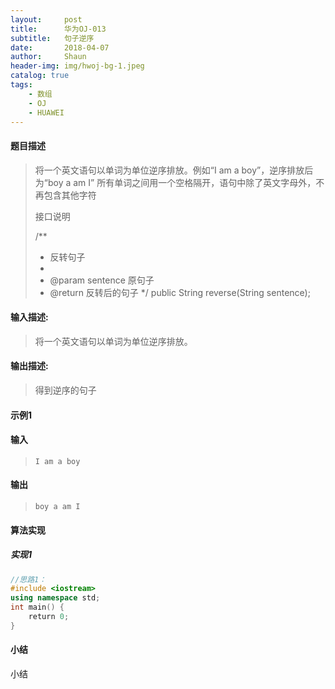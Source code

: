 ```yaml
---
layout:     post
title:      华为OJ-013
subtitle:   句子逆序
date:       2018-04-07
author:     Shaun
header-img: img/hwoj-bg-1.jpeg
catalog: true
tags:
    - 数组
    - OJ
    - HUAWEI
---
```



#### 题目描述

> 将一个英文语句以单词为单位逆序排放。例如“I am a boy”，逆序排放后为“boy a am I”
> 所有单词之间用一个空格隔开，语句中除了英文字母外，不再包含其他字符
>
> 接口说明
>
> /**
>  * 反转句子
>  * 
>  * @param sentence 原句子
>  * @return 反转后的句子
>  */
> public String reverse(String sentence);

#### 输入描述:

> 将一个英文语句以单词为单位逆序排放。

#### 输出描述:

> 得到逆序的句子

#### 示例1

#### 输入

> ```
> I am a boy
> ```

#### 输出

> ```
> boy a am I
> ```



#### 算法实现



##### 实现1

```C++
//思路1：
#include <iostream>
using namespace std;
int main() {
    return 0;
}
```




#### 小结

小结






